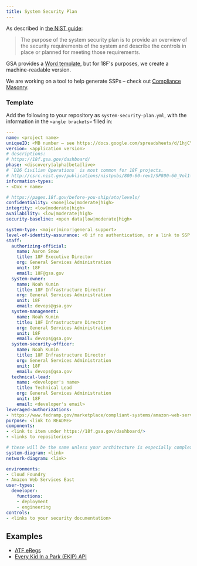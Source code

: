 ```yaml
---
title: System Security Plan
---
```


As described in [the NIST guide](http://csrc.nist.gov/publications/nistpubs/800-18-Rev1/sp800-18-Rev1-final.pdf#page=7):

> The purpose of the system security plan is to provide an overview of the security requirements of the system and describe the controls in place or planned for meeting those requirements.

GSA provides a [Word template](http://www.gsa.gov/graphics/staffoffices/System_Security_Plan_Template_072312_508.docx), but for 18F's purposes, we create a machine-readable version.

We are working on a tool to help generate SSPs – check out [Compliance Masonry](https://github.com/opencontrol/compliance-masonry).

### Template

Add the following to your repository as `system-security-plan.yml`, with the information in the `<angle brackets>` filled in:

```yaml
---
name: <project name>
uniqueID: <MB number – see https://docs.google.com/spreadsheets/d/1hjCYIskgD_x_MI1ehXoiz2Qvsyxj1yK3fxabkezMPiE/edit#gid=0>
version: <application version>
# descriptions:
# https://18f.gsa.gov/dashboard/
phase: <discovery|alpha|beta|live>
# `D26 Civilian Operations` is most common for 18F projects.
# http://csrc.nist.gov/publications/nistpubs/800-60-rev1/SP800-60_Vol1-Rev1.pdf#page=23
information-types:
- <Dxx + name>

# https://pages.18f.gov/before-you-ship/ato/levels/
confidentiality: <none|low|moderate|high>
integrity: <low|moderate|high>
availability: <low|moderate|high>
security-baseline: <open data|low|moderate|high>

system-type: <major|minor|general support>
level-of-identity-assurance: <0 if no authentication, or a link to SSP of the forthcoming identity system>
staff:
  authorizing-official:
    name: Aaron Snow
    title: 18F Executive Director
    org: General Services Administration
    unit: 18F
    email: 18F@gsa.gov
  system-owner:
    name: Noah Kunin
    title: 18F Infrastructure Director
    org: General Services Administration
    unit: 18F
    email: devops@gsa.gov
  system-management:
    name: Noah Kunin
    title: 18F Infrastructure Director
    org: General Services Administration
    unit: 18F
    email: devops@gsa.gov
  system-security-officer:
    name: Noah Kunin
    title: 18F Infrastructure Director
    org: General Services Administration
    unit: 18F
    email: devops@gsa.gov
  technical-lead:
    name: <developer's name>
    title: Technical Lead
    org: General Services Administration
    unit: 18F
    email: <developer's email>
leveraged-authorizations:
- https://www.fedramp.gov/marketplace/compliant-systems/amazon-web-services-aws-eastwest-us-public-cloud/
purpose: <link to README>
components:
- <link to item under https://18f.gsa.gov/dashboard/>
- <links to repositories>

# these will be the same unless your architecture is especially complex
system-diagram: <link>
network-diagram: <link>

environments:
- Cloud Foundry
- Amazon Web Services East
user-types:
  developer:
    functions:
    - deployment
    - engineering
controls:
- <links to your security documentation>
```

## Examples

* [ATF eRegs](https://github.com/18F/atf-eregs/blob/master/system-security-plan.yml)
* [Every Kid In a Park (EKIP) API](https://github.com/18F/ekip-api/blob/master/system-security-plan.yml)
